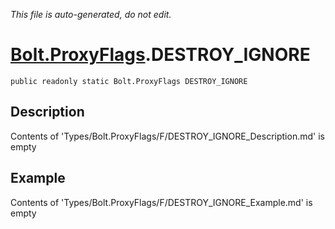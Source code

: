 *This file is auto-generated, do not edit.*

# [Bolt.ProxyFlags](Types/Bolt.ProxyFlags.md).DESTROY_IGNORE
`public readonly static Bolt.ProxyFlags DESTROY_IGNORE`
## Description
Contents of 'Types/Bolt.ProxyFlags/F/DESTROY_IGNORE_Description.md' is empty
## Example
Contents of 'Types/Bolt.ProxyFlags/F/DESTROY_IGNORE_Example.md' is empty
